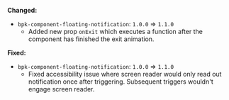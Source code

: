 **Changed:**

- `bpk-component-floating-notification`: `1.0.0` => `1.1.0`
  - Added new prop `onExit` which executes a function after the component has finished the exit animation.
  
**Fixed:**

- `bpk-component-floating-notification`: `1.0.0` => `1.1.0`
  - Fixed accessibility issue where screen reader would only read out notification once after triggering. Subsequent triggers wouldn't engage screen reader.
